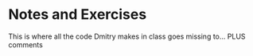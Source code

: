 # Notes and Exercises

This is where all the code Dmitry makes in class goes missing to...
PLUS comments
